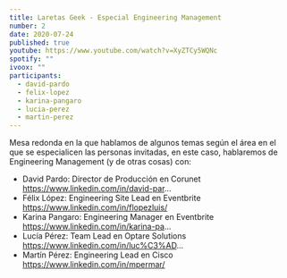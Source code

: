 ```yaml
---
title: Laretas Geek - Especial Engineering Management
number: 2
date: 2020-07-24
published: true
youtube: https://www.youtube.com/watch?v=XyZTCy5WQNc
spotify: ""
ivoox: ""
participants:
  - david-pardo
  - felix-lopez
  - karina-pangaro
  - lucia-perez
  - martin-perez
---
```


Mesa redonda en la que hablamos de algunos temas según el área en el que se especialicen las personas invitadas, en este caso, hablaremos de Engineering Management (y de otras cosas) con:


- David Pardo: Director de Producción en Corunet https://www.linkedin.com/in/david-par...
- Félix López: Engineering Site Lead en Eventbrite https://www.linkedin.com/in/flopezluis/
- Karina Pangaro: Engineering Manager en Eventbrite https://www.linkedin.com/in/karina-pa...
- Lucía Pérez: Team Lead en Optare Solutions https://www.linkedin.com/in/luc%C3%AD...
- Martín Pérez: Engineering Lead en Cisco https://www.linkedin.com/in/mpermar/
